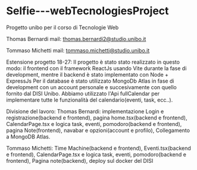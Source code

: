 # Selfie---webTecnologiesProject
Progetto unibo per il corso di Tecnologie Web

 Thomas Bernardi    mail: thomas.bernardi2@studio.unibo.it

 Tommaso Michetti  mail: tommaso.michetti@studio.unibo.it

 Estensione progetto 18-27:
 Il progetto è stato stato realizzato in questo modo: il frontend con il framework ReactJs usando Vite durante la fase di development, mentre il backend è stato implementato con Node + ExpressJs
Per il database è stato utilizzato MongoDb Atlas in fase di development con un account personale e succesivamente con quello fornito dal DISI Unibo.
Abbiamo utilizzato l'Api fullCalendar per implementare tutte le funzionalità del calendario(eventi, task, ecc..).

Divisione del lavoro:
Thomas Bernardi: implementazione Login e registrazione(backend e frontend), pagina home.tsx(backend e frontend), CalendarPage.tsx e logica task, eventi, pomodoro(backend e frontend), pagina Note(frontend), navabar e opzioni(account e profilo), Collegamento a MongoDB Atlas.

Tommaso Michetti: Time Machine(backend e frontend), Eventi.tsx(backend e frontend), CalendarPage.tsx e logica task, eventi, pomodoro(backend e frontend), Pagina note(backend), deploy sul docker del DISI